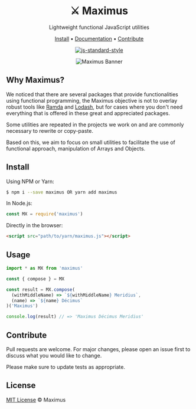 <div align="center">
  <h1>⚔️ Maximus</h1>

  <p>Lightweight functional JavaScript utilities</p>

  <p><a href="#install">Install</a> • <a href="https://helderburato.github.io/maximus/#/">Documentation</a> • <a href="#contribute">Contribute</a></p>

[![js-standard-style](https://img.shields.io/badge/code%20style-standard-brightgreen.svg)](http://standardjs.com)

  <img src="https://raw.githubusercontent.com/helderburato/maximus/main/banner.jpg" alt="Maximus Banner" />
</div>

## Why Maximus?

We noticed that there are several packages that provide functionalities using functional programming, the Maximus objective is not to overlay robust tools like [Ramda](https://ramdajs.com/) and [Lodash](https://lodash.com/), but for cases where you don't need everything that is offered in these great and appreciated packages.

Some utilities are repeated in the projects we work on and are commonly necessary to rewrite or copy-paste.

Based on this, we aim to focus on small utilities to facilitate the use of functional approach, manipulation of Arrays and Objects.

## Install

Using NPM or Yarn:

```sh
$ npm i --save maximus OR yarn add maximus
```

In Node.js:

```javascript
const MX = require('maximus')
```

Directly in the browser:

```html
<script src="path/to/yarn/maximus.js"></script>
```

## Usage

```javascript
import * as MX from 'maximus'

const { compose } = MX

const result = MX.compose(
  (withMiddleName) => `${withMiddleName} Meridius`,
  (name) => `${name} Décimus`
)('Maximus')

console.log(result) // => 'Maximus Décimus Meridius'
```

## Contribute

Pull requests are welcome. For major changes, please open an issue first to discuss what you would like to change.

Please make sure to update tests as appropriate.

## License

[MIT License](LICENSE) © Maximus
